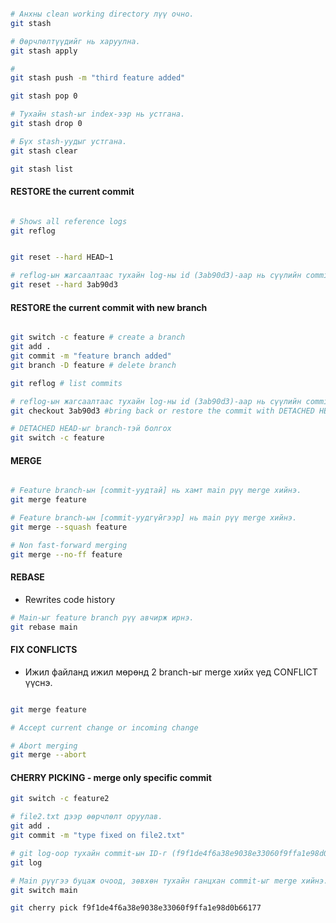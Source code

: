 ```bash

# Анхны clean working directory лүү очно.
git stash

# Өөрчлөлтүүдийг нь харуулна.
git stash apply

#
git stash push -m "third feature added"

git stash pop 0

# Тухайн stash-ыг index-ээр нь устгана.
git stash drop 0

# Бүх stash-уудыг устгана.
git stash clear

git stash list
```

#### RESTORE the current commit

```bash

# Shows all reference logs
git reflog


git reset --hard HEAD~1

# reflog-ын жагсаалтаас тухайн log-ны id (3ab90d3)-aaр нь cүүлийн commit-ыг авчирж болно.
git reset --hard 3ab90d3

```

#### RESTORE the current commit with new branch

```bash

git switch -c feature # create a branch
git add .
git commit -m "feature branch added"
git branch -D feature # delete branch

git reflog # list commits

# reflog-ын жагсаалтаас тухайн log-ны id (3ab90d3)-aaр нь cүүлийн commit-ыг авчирж болно.
git checkout 3ab90d3 #bring back or restore the commit with DETACHED HEAD

# DETACHED HEAD-ыг branch-тэй болгох
git switch -c feature
```

#### MERGE

```bash

# Feature branch-ын [commit-уудтай] нь хамт main рүү merge хийнэ.
git merge feature

# Feature branch-ын [commit-уудгүйгээр] нь main рүү merge хийнэ.
git merge --squash feature

# Non fast-forward merging
git merge --no-ff feature

```

#### REBASE 

- Rewrites code history

```bash
# Main-ыг feature branch рүү авчирж ирнэ.
git rebase main
```

#### FIX CONFLICTS

- Ижил файланд ижил мөрөнд 2 branch-ыг merge хийх үед CONFLICT үүснэ.

```bash

git merge feature

# Accept current change or incoming change

# Abort merging
git merge --abort

```

#### CHERRY PICKING - merge only specific commit

```bash
git switch -c feature2

# file2.txt дээр өөрчлөлт оруулав.
git add .
git commit -m "type fixed on file2.txt"

# git log-оор тухайн commit-ын ID-г (f9f1de4f6a38e9038e33060f9ffa1e98d0b66177) олж авна.
git log

# Main рүүгээ буцаж очоод, зөвхөн тухайн ганцхан commit-ыг merge хийнэ.
git switch main

git cherry pick f9f1de4f6a38e9038e33060f9ffa1e98d0b66177
```
